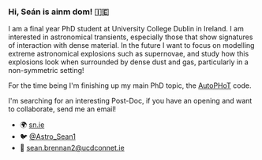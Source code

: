 ### Hi, Seán is ainm dom! :ireland:


I am a final year PhD student at University College Dublin in Ireland. I am interested in astronomical transients, especially those that show signatures of interaction with dense material. In the future I want to focus on modelling extreme astronomical explosions such as supernovae, and study how this explosions look when surrounded by dense dust and gas, particularly in a non-symmetric setting!

For the time being I'm finishing up my main PhD topic, the [AutoPHoT](https://github.com/Astro-Sean/autophot) code.

I'm searching for an interesting Post-Doc, if you have an opening and want to collaborate, send me an email!

- :earth_africa: [sn.ie](https://sn.ie)
- :bird: [@Astro_Sean1](https://twitter.com/@Astro_Sean1)
- :email: [sean.brennan2@ucdconnet.ie](mailto:sean.brennan2@ucdconnet.ie)
